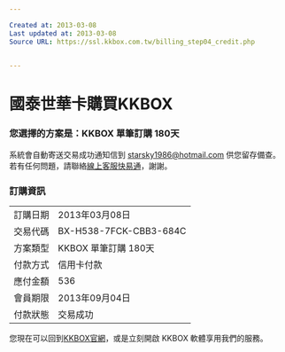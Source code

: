 ```yaml
---

Created at: 2013-03-08
Last updated at: 2013-03-08
Source URL: https://ssl.kkbox.com.tw/billing_step04_credit.php


---
```


# 國泰世華卡購買KKBOX


### 您選擇的方案是：KKBOX 單筆訂購 180天

系統會自動寄送交易成功通知信到 starsky1986@hotmail.com 供您留存備查。 
若有任何問題，請聯絡[線上客服快易通](http://cs.kkbox.com.tw/)，謝謝。

### 訂購資訊

|     |     |
| --- | --- |
| 訂購日期 | 2013年03月08日 |
| 交易代碼 | BX-H538-7FCK-CBB3-684C |
| 方案類型 | KKBOX 單筆訂購 180天 |
| 付款方式 | 信用卡付款 |
| 應付金額 | 536 |
| 會員期限 | 2013年09月04日 |
| 付款狀態 | 交易成功 |

您現在可以回到[KKBOX官網](http://www.kkbox.com.tw/)，或是立刻開啟 KKBOX 軟體享用我們的服務。

